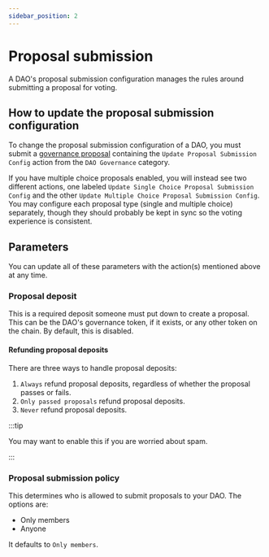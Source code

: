 ```yaml
---
sidebar_position: 2
---
```


# Proposal submission

A DAO's proposal submission configuration manages the rules around submitting a
proposal for voting.

## How to update the proposal submission configuration

To change the proposal submission configuration of a DAO, you must submit a
[governance proposal](/features/proposals/what) containing the `Update Proposal
Submission Config` action from the `DAO Governance` category.

If you have multiple choice proposals enabled, you will instead see two
different actions, one labeled `Update Single Choice Proposal Submission Config`
and the other `Update Multiple Choice Proposal Submission Config`. You may
configure each proposal type (single and multiple choice) separately, though
they should probably be kept in sync so the voting experience is consistent.

## Parameters

You can update all of these parameters with the action(s) mentioned above at any
time.

### Proposal deposit

This is a required deposit someone must put down to create a proposal. This can
be the DAO's governance token, if it exists, or any other token on the chain. By
default, this is disabled.

#### Refunding proposal deposits

There are three ways to handle proposal deposits:

1. `Always` refund proposal deposits, regardless of whether the proposal passes
   or fails.
2. `Only passed proposals` refund proposal deposits.
3. `Never` refund proposal deposits.

:::tip

You may want to enable this if you are worried about spam.

:::

### Proposal submission policy

This determines who is allowed to submit proposals to your DAO. The options are:

- Only members
- Anyone

It defaults to `Only members`.
